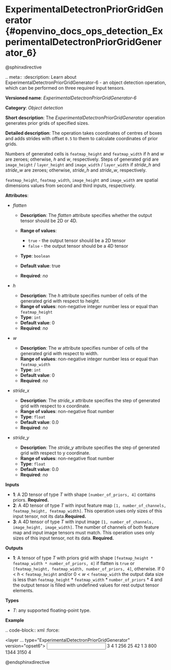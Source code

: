 # ExperimentalDetectronPriorGridGenerator {#openvino_docs_ops_detection_ExperimentalDetectronPriorGridGenerator_6}

@sphinxdirective

.. meta::
  :description: Learn about ExperimentalDetectronPriorGridGenerator-6 - 
                an object detection operation, which can be performed on three 
                required input tensors.

**Versioned name**: *ExperimentalDetectronPriorGridGenerator-6*

**Category**: *Object detection*

**Short description**: The *ExperimentalDetectronPriorGridGenerator* operation generates prior grids of specified sizes.

**Detailed description**: The operation takes coordinates of centres of boxes and adds strides with offset `0.5` to them to calculate coordinates of prior grids.

Numbers of generated cells is ``featmap_height`` and ``featmap_width`` if *h* and *w* are zeroes; otherwise, *h* and *w*, respectively. Steps of generated grid are ``image_height`` / ``layer_height`` and ``image_width`` / ``layer_width`` if *stride_h* and *stride_w* are zeroes; otherwise, *stride_h* and *stride_w*, respectively.

``featmap_height``, ``featmap_width``, ``image_height`` and ``image_width`` are spatial dimensions values from second and third inputs, respectively.

**Attributes**:

* *flatten*

  * **Description**: The *flatten* attribute specifies whether the output tensor should be 2D or 4D.
  * **Range of values**:
     
    * ``true`` - the output tensor should be a 2D tensor
    * ``false`` - the output tensor should be a 4D tensor
  * **Type**: ``boolean``
  * **Default value**: true
  * **Required**: *no*

* *h*

  * **Description**: The *h* attribute specifies number of cells of the generated grid with respect to height.
  * **Range of values**: non-negative integer number less or equal than ``featmap_height``
  * **Type**: ``int``
  * **Default value**: 0
  * **Required**: *no*

* *w*

  * **Description**: The *w* attribute specifies number of cells of the generated grid with respect to width.
  * **Range of values**: non-negative integer number less or equal than ``featmap_width``
  * **Type**: ``int``
  * **Default value**: 0
  * **Required**: *no*

* *stride_x*

  * **Description**: The *stride_x* attribute specifies the step of generated grid with respect to x coordinate.
  * **Range of values**: non-negative float number
  * **Type**: ``float``
  * **Default value**: 0.0
  * **Required**: *no*

* *stride_y*

  * **Description**: The *stride_y* attribute specifies the step of generated grid with respect to y coordinate.
  * **Range of values**: non-negative float number
  * **Type**: ``float``
  * **Default value**: 0.0
  * **Required**: *no*

**Inputs**

* **1**: A 2D tensor of type *T* with shape ``[number_of_priors, 4]`` contains priors. **Required.**
* **2**: A 4D tensor of type *T* with input feature map ``[1, number_of_channels, featmap_height, featmap_width]``. This operation uses only sizes of this input tensor, not its data.**Required.**
* **3**: A 4D tensor of type *T* with input image ``[1, number_of_channels, image_height, image_width]``. The number of channels of both feature map and input image tensors must match. This operation uses only sizes of this input tensor, not its data. **Required.**

**Outputs**

* **1**: A tensor of type *T* with priors grid with shape ``[featmap_height * featmap_width * number_of_priors, 4]`` if flatten is ``true`` or ``[featmap_height, featmap_width, number_of_priors, 4]``, otherwise. If 0 < *h* < ``featmap_height`` and/or 0 < *w* < ``featmap_width`` the output data size is less than ``featmap_height`` * ``featmap_width`` * ``number_of_priors`` * 4 and the output tensor is filled with undefined values for rest output tensor elements.

**Types**

* *T*: any supported floating-point type.

**Example**

.. code-block:: xml
   :force:
   
   <layer ... type="ExperimentalDetectronPriorGridGenerator" version="opset6">
       <data flatten="true" h="0" stride_x="32.0" stride_y="32.0" w="0"/>
       <input>
           <port id="0">
               <dim>3</dim>
               <dim>4</dim>
           </port>
           <port id="1">
               <dim>1</dim>
               <dim>256</dim>
               <dim>25</dim>
               <dim>42</dim>
           </port>
           <port id="2">
               <dim>1</dim>
               <dim>3</dim>
               <dim>800</dim>
               <dim>1344</dim>
           </port>
       </input>
       <output>
           <port id="3" precision="FP32">
               <dim>3150</dim>
               <dim>4</dim>
           </port>
       </output>
   </layer>

@endsphinxdirective

